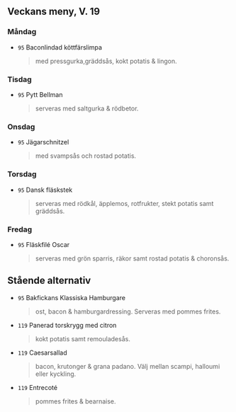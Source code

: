 ## Veckans meny, V. 19

### Måndag

* `95` Baconlindad köttfärslimpa
  > med pressgurka,gräddsås, kokt potatis & lingon.

### Tisdag

* `95` Pytt Bellman
  > serveras med saltgurka & rödbetor.

### Onsdag

* `95` Jägarschnitzel  
  > med svampsås och rostad potatis.

### Torsdag

* `95` Dansk fläskstek 
  > serveras med rödkål, äpplemos, rotfrukter, stekt potatis samt gräddsås.

### Fredag

* `95` Fläskfilé Oscar
  >  serveras med grön sparris, räkor samt rostad potatis & choronsås.

## Stående alternativ

* `95` Bakfickans Klassiska Hamburgare
  > ost, bacon & hamburgardressing. Serveras med pommes frites.

* `119` Panerad torskrygg med citron 
  > kokt potatis samt remouladesås.

* `119` Caesarsallad
  > bacon, krutonger & grana padano. Välj mellan scampi, halloumi eller kyckling.
  
* `119` Entrecoté
  > pommes frites & bearnaise.

